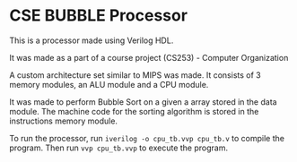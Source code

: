 # CSE BUBBLE Processor

This is a processor made using Verilog HDL.

It was made as a part of a course project (CS253) - Computer Organization

A custom architecture set similar to MIPS was made. It consists of 3 memory modules, an ALU module and a CPU module.

It was made to perform Bubble Sort on a given a array stored in the data module. The machine code for the sorting algorithm is stored in the instructions memory module.

To run the processor, run ```iverilog -o cpu_tb.vvp cpu_tb.v``` to compile the program. Then run ```vvp cpu_tb.vvp``` to execute the program.
